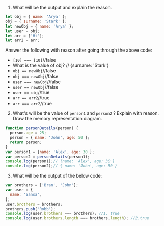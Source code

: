 1. What will be the output and explain the reason.

```js
let obj = { name: 'Arya' };
obj = { surname: 'Stark' };
let newObj = { name: 'Arya' };
let user = obj;
let arr = ['Hi'];
let arr2 = arr;
```

Answer the following with reason after going through the above code:

- `[10] === [10]`//false
- What is the value of obj? // {surname: 'Stark'}
- `obj == newObj`//false
- `obj === newObj`//false
- `user === newObj`//false
- `user == newObj`//false
- `user == obj`//true
- `arr == arr2`//true
- `arr === arr2`//true

2. What's will be the value of `person1` and `person2` ? Explain with reason. Draw the memory representation diagram.

<!-- To add this image here use ![name](./hello.jpg) -->

```js
function personDetails(person) {
  person.age = 25;
  person = { name: 'John', age: 50 };
  return person;
}
var person1 = {name: 'Alex', age: 30 };
var person2 = personDetails(person1);
console.log(person1);// {name: 'Alex', age: 30 }
console.log(person2);// { name: 'John', age: 50 }
```

3. What will be the output of the below code:

```js
var brothers = ['Bran', 'John'];
var user = {
  name: 'Sansa',
};
user.brothers = brothers;
brothers.push('Robb');
console.log(user.brothers === brothers); //1. true
console.log(user.brothers.length === brothers.length); //2.true
```
